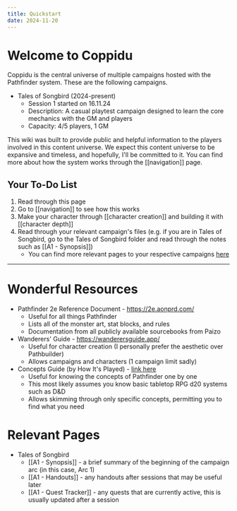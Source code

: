 ```yaml
---
title: Quickstart
date: 2024-11-20
---
```

# Welcome to Coppidu
Coppidu is the central universe of multiple campaigns hosted with the Pathfinder system. These are the following campaigns.
- Tales of Songbird (2024-present)
	- Session 1 started on 16.11.24
	- Description: A casual playtest campaign designed to learn the core mechanics with the GM and players
	- Capacity: 4/5 players, 1 GM

This wiki was built to provide public and helpful information to the players involved in this content universe. We expect this content universe to be expansive and timeless, and hopefully, I'll be committed to it. You can find more about how the system works through the [[navigation]] page.

## Your To-Do List
1. Read through this page
2. Go to [[navigation]] to see how this works
3. Make your character through [[character creation]] and building it with [[character depth]]
4. Read through your relevant campaign's files (e.g. if you are in Tales of Songbird, go to the Tales of Songbird folder and read through the notes such as [[A1 - Synopsis]])
	- You can find more relevant pages to your respective campaigns [here](https://cups-code.github.io/coppidu/(!)-Getting-Started/character-depth)

---

# Wonderful Resources
- Pathfinder 2e Reference Document - https://2e.aonprd.com/
	- Useful for all things Pathfinder
	- Lists all of the monster art, stat blocks, and rules
	- Documentation from all publicly available sourcebooks from Paizo
- Wanderers' Guide - https://wanderersguide.app/
	- Useful for character creation (I personally prefer the aesthetic over Pathbuilder)
	- Allows campaigns and characters (1 campaign limit sadly)
- Concepts Guide (by How It's Played) - [link here](https://www.youtube.com/playlist?list=PLYCDCUfG0xJb5I-wDIezuDkTfbd8k21Km)
	- Useful for knowing the concepts of Pathfinder one by one
	- This most likely assumes you know basic tabletop RPG d20 systems such as D&D
	- Allows skimming through only specific concepts, permitting you to find what you need

# Relevant Pages
- Tales of Songbird
	- [[A1 - Synopsis]] - a brief summary of the beginning of the campaign arc (in this case, Arc 1)
	- [[A1 - Handouts]] - any handouts after sessions that may be useful later
	- [[A1 - Quest Tracker]] - any quests that are currently active, this is usually updated after a session